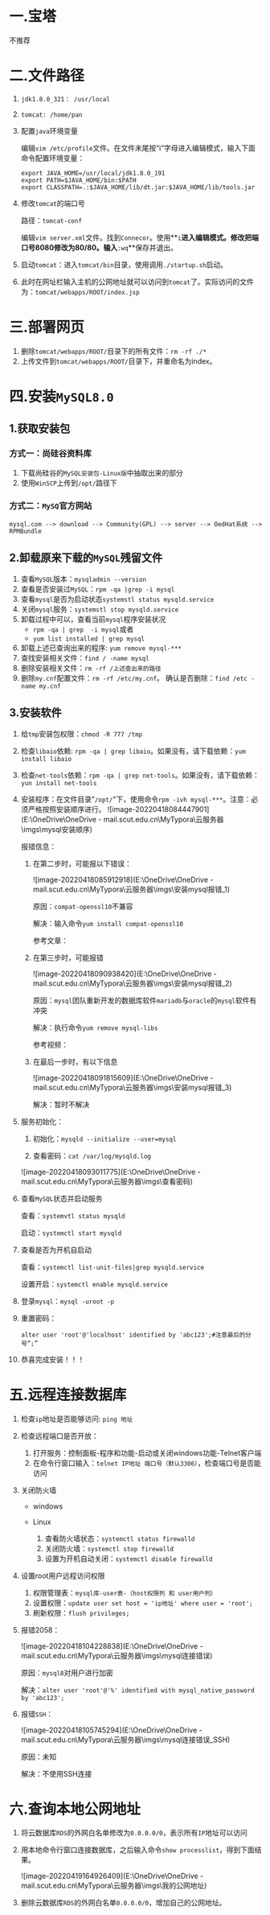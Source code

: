 # 一.宝塔

不推荐

# 二.文件路径

1. `jdk1.8.0_321： /usr/local`

2. `tomcat: /home/pan`

3. 配置`java`环境变量

    编辑`vim /etc/profile`文件。在文件末尾按“i”字母进入编辑模式，输入下面命令配置环境变量：

    ```
    export JAVA_HOME=/usr/local/jdk1.8.0_191
    export PATH=$JAVA_HOME/bin:$PATH
    export CLASSPATH=.:$JAVA_HOME/lib/dt.jar:$JAVA_HOME/lib/tools.jar
    ```
    
4. 修改`tomcat`的端口号

    路径：`tomcat-conf`

    编辑`vim server.xml`文件。找到`Connecor`。使用**`i`**进入编辑模式。修改把端口号8080修改为80/80。输入**`:wq`**保存并退出。

5. 启动`tomcat`：进入`tomcat/bin`目录，使用调用`./startup.sh`启动。

6. 此时在网址栏输入主机的公网地址就可以访问到`tomcat`了。实际访问的文件为：`tomcat/webapps/ROOT/index.jsp`

# 三.部署网页

1. 删除`tomcat/webapps/ROOT/`目录下的所有文件：`rm -rf ./*`
2. 上传文件到`tomcat/webapps/ROOT/`目录下，并重命名为index。



# 四.安装`MySQL8.0`

## 1.获取安装包

### 方式一：尚硅谷资料库

1. 下载尚硅谷的`MySQL安装包-Linux版`中抽取出来的部分
2. 使用`WinSCP`上传到`/opt/`路径下

### 方式二：`MySQ`官方网站

`mysql.com --> download --> Community(GPL) --> server --> OedHat系统 --> RPMBundle`

## 2.卸载原来下载的`MySQL`残留文件

1. 查看`MySQL`版本：`mysqladmin --version `
2. 查看是否安装过`MySQL`：`rpm -qa |grep -i mysql`
3. 查看`mysql`是否为启动状态`systemstl status mysqld.service`
4. 关闭`mysql`服务：`systemstl stop mysqld.service`
5. 卸载过程中可以，查看当前`mysql`程序安装状况
    - `rpm -qa | grep  -i mysql`或者
    - `yum list installed | grep mysql`
6. 卸载上述已查询出来的程序: `yum remove mysql-***`
7. 查找安装相关文件：`find / -name mysql`
8. 删除安装相关文件：`rm -rf /上述查出来的路径`
9. 删除`my.cnf`配置文件：`rm -rf /etc/my.cnf`。 确认是否删除：`find /etc -name my.cnf`

## 3.安装软件

1. 给`tmp`安装包权限：`chmod -R 777 /tmp`

2. 检查`libaio`依赖: `rpm -qa | grep libaio`。如果没有，请下载依赖：`yum install libaio`

3. 检查`net-tools`依赖：`rpm -qa | grep net-tools`。如果没有，请下载依赖：`yun install net-tools`

4. 安装程序：在文件目录"`/opt/`"下，使用命令`rpm -ivh mysql-***`。注意：必须严格按照安装顺序进行。
    ![image-20220418084447901](E:\OneDrive\OneDrive - mail.scut.edu.cn\MyTypora\云服务器\imgs\mysql安装顺序)
    
    报错信息：
    
    1. 在第二步时，可能报以下错误：
    
        ![image-20220418085912918](E:\OneDrive\OneDrive - mail.scut.edu.cn\MyTypora\云服务器\imgs\安装mysql报错_1)

        原因：`compat-openssl10`不兼容
        
        解决：输入命令`yum install compat-openssl10`
        
        参考文章：
        
        [compat-openssl10不兼容]: https://blog.csdn.net/weixin_43357860/article/details/118369751?ops_request_misc=%257B%2522request%255Fid%2522%253A%2522165024328316780261995625%2522%252C%2522scm%2522%253A%252220140713.130102334.pc%255Fall.%2522%257D&amp;request_id=165024328316780261995625&amp;biz_id=0&amp;utm_medium=distribute.pc_search_result.none-task-blog-2~all~first_rank_ecpm_v1~rank_v31_ecpm-1-118369751.142^v9^pc_search_result_control_group,157^v4^control&amp;utm_term=error%3A+Failed+dependencies%3A+++++++++libcrypto.so.10%28%29%2864bit%29+is+needed+by+mysql-community-client-plugins-8.0.25-1.el7.x86_64+++++++++libssl.so.10%28%29%2864bit%29+is+needed+by+mysql-community-client-plugins-8&amp;spm=1018.2226.3001.4187
        
    2. 在第三步时，可能报错
    
        ![image-20220418090938420](E:\OneDrive\OneDrive - mail.scut.edu.cn\MyTypora\云服务器\imgs\安装mysql报错_2)
    
        原因：`mysql`团队重新开发的数据库软件`mariadb`与`oracle`的`mysql`软件有冲突
    
        解决：执行命令`yum remove mysql-libs`
    
        参考视频：
    
        [尚硅谷数据库课程]: https://www.bilibili.com/video/BV1iq4y1u7vj?p=99&amp;spm_id_from=pageDriver	"09：57"
    
    3. 在最后一步时，有以下信息
    
        ![image-20220418091815609](E:\OneDrive\OneDrive - mail.scut.edu.cn\MyTypora\云服务器\imgs\安装mysql报错_3)
    
        解决：暂时不解决
    
5. 服务初始化：

    1. 初始化：`mysqld --initialize --user=mysql`

    2. 查看密码：`cat /var/log/mysqld.log`

    ![image-20220418093011775](E:\OneDrive\OneDrive - mail.scut.edu.cn\MyTypora\云服务器\imgs\查看密码)
    
6. 查看`MySQL`状态并启动服务
   
    查看：`systemvtl status mysqld`
    
    启动：`systemctl start mysqld`
    
7. 查看是否为开机自启动
   
   查看：`systemctl list-unit-files|grep mysqld.service`
   
   设置开启：`systemctl enable mysqld.service`
   
8. 登录`mysql`：`mysql -uroot -p`

9. 重置密码：

    ```mysql
    alter user 'root'@'localhost' identified by 'abc123';#注意最后的分号“;”
    ```

10. 恭喜完成安装！！！

# 五.远程连接数据库

1. 检查`ip`地址是否能够访问: `ping 地址`

2. 检查远程端口是否开放：

    1. 打开服务：控制面板-程序和功能-启动或关闭windows功能-Telnet客户端
    2. 在命令行窗口输入：`telnet IP地址 端口号（默认3306）`，检查端口号是否能访问

3. 关闭防火墙

    - windows

        

    - Linux

        1. 查看防火墙状态：`systemctl status firewalld`
        2. 关闭防火墙：`systemctl stop firewalld`
        3. 设置为开机自动关闭：`systemctl disable firewalld`

4. 设置root用户远程访问权限

    1. 权限管理表：`mysql库-user表-（host权限列 和 user用户列）`
    2. 设置权限：`update user set host = 'ip地址' where user = 'root';`
    3. 刷新权限：`flush privileges;`

5. 报错2058：

    ![image-20220418104228838](E:\OneDrive\OneDrive - mail.scut.edu.cn\MyTypora\云服务器\imgs\mysql连接错误)

    原因：`mysql8`对用户进行加密

    解决：`alter user 'root'@'%' identified with mysql_native_password by 'abc123';`
    
6. 报错`SSH`：

    ![image-20220418105745294](E:\OneDrive\OneDrive - mail.scut.edu.cn\MyTypora\云服务器\imgs\mysql连接错误_SSH)

    原因：未知

    解决：不使用SSH连接

# 六.查询本地公网地址

1. 将云数据库`RDS`的外网白名单修改为`0.0.0.0/0`，表示所有`IP`地址可以访问

2. 用本地命令行窗口连接数据库，之后输入命令`show processlist`，得到下面结果。

    ![image-20220419164926409](E:\OneDrive\OneDrive - mail.scut.edu.cn\MyTypora\云服务器\imgs\我的公网地址)

3. 删除云数据库`RDS`的外网白名单`0.0.0.0/0`，增加自己的公网地址。


